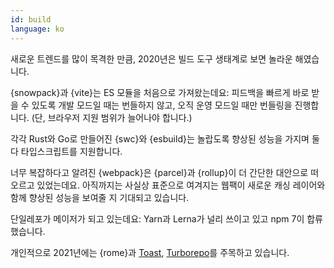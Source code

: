 ```yaml
---
id: build  
language: ko
---
```


새로운 트렌드를 많이 목격한 만큼, 2020년은 빌드 도구 생태계로 보면 놀라운 해였습니다.

{snowpack}과 {vite}는 ES 모듈을 처음으로 가져왔는데요: 피드백을 빠르게 바로 받을 수 있도록 개발 모드일 때는 번들하지 않고, 오직 운영 모드일 때만 번들링을 진행합니다. (단, 브라우저 지원 범위가 늘어나야 합니다.)

각각 Rust와 Go로 만들어진 {swc}와 {esbuild}는 놀랍도록 향상된 성능을 가지며 둘 다 타입스크립트를 지원합니다.

너무 복잡하다고 알려진 {webpack}은 {parcel}과 {rollup}이 더 간단한 대안으로 떠오르고 있었는데요. 아직까지는 사실상 표준으로 여겨지는 웹팩이 새로운 캐싱 레이어와 함께 향상된 성능을 보여줄 지 기대되고 있습니다.

단일레포가 메이저가 되고 있는데요: Yarn과 Lerna가 널리 쓰이고 있고 npm 7이 합류했습니다.

개인적으로 2021년에는 {rome}과 [Toast](https://toast.dev), [Turborepo](https://turborepo.com)를 주목하고 있습니다.